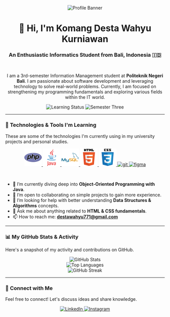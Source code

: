<p align="center">
  <img src="https://raw.githubusercontent.com/dstwhyuu/Web-2C/main/banner%20github.png" alt="Profile Banner">
</p>

<h1 align="center">👋 Hi, I'm Komang Desta Wahyu Kurniawan</h1>
<h3 align="center">An Enthusiastic Informatics Student from Bali, Indonesia 🇮🇩</h3>

<br>

<p align="center">
  I am a 3rd-semester Information Management student at <strong>Politeknik Negeri Bali</strong>. I am passionate about software development and leveraging technology to solve real-world problems. Currently, I am focused on strengthening my programming fundamentals and exploring various fields within the IT world.
</p>

<p align="center">
  <img src="https://img.shields.io/badge/Status-Actively%20Learning-brightgreen?style=for-the-badge" alt="Learning Status">
  <img src="https://img.shields.io/badge/Semester-Three-blue?style=for-the-badge" alt="Semester Three">
</p>

---

### 🚀 **Technologies & Tools I'm Learning**

These are some of the technologies I'm currently using in my university projects and personal studies.

<p align="center">
  <a href="https://www.php.net" target="_blank" rel="noreferrer"> 
    <img src="https://raw.githubusercontent.com/devicons/devicon/master/icons/php/php-original.svg" alt="php" width="55" height="55"/> 
  </a>
  <a href="https://www.java.com" target="_blank" rel="noreferrer"> 
    <img src="https://raw.githubusercontent.com/devicons/devicon/master/icons/java/java-original-wordmark.svg" alt="java" width="55" height="55"/> 
  </a>
  <a href="https://www.mysql.com/" target="_blank" rel="noreferrer"> 
    <img src="https://raw.githubusercontent.com/devicons/devicon/master/icons/mysql/mysql-original-wordmark.svg" alt="mysql" width="55" height="55"/> 
  </a>
  <a href="https://developer.mozilla.org/en-US/docs/Web/HTML" target="_blank" rel="noreferrer">
    <img src="https://raw.githubusercontent.com/devicons/devicon/master/icons/html5/html5-original-wordmark.svg" alt="html5" width="55" height="55"/>
  </a>
  <a href="https://developer.mozilla.org/en-US/docs/Web/CSS" target="_blank" rel="noreferrer">
    <img src="https://raw.githubusercontent.com/devicons/devicon/master/icons/css3/css3-original-wordmark.svg" alt="css3" width="55" height="55"/>
  </a>
  <a href="https://git-scm.com/" target="_blank" rel="noreferrer">
    <img src="https://www.vectorlogo.zone/logos/git-scm/git-scm-icon.svg" alt="git" width="55" height="55"/>
  </a>
  <a href="https://www.figma.com/" target="_blank" rel="noreferrer"> 
    <img src="https://www.vectorlogo.zone/logos/figma/figma-icon.svg" alt="figma" width="55" height="55"/> 
  </a>
</p>

<br>

- 🌱 I’m currently diving deep into **Object-Oriented Programming with Java**.
- 👯 I’m open to collaborating on simple projects to gain more experience.
- 🤔 I’m looking for help with better understanding **Data Structures & Algorithms** concepts.
- 💬 Ask me about anything related to **HTML & CSS fundamentals**.
- 📫 How to reach me: **destawahyu771@gmail.com**

---

### 📊 **My GitHub Stats & Activity**

Here's a snapshot of my activity and contributions on GitHub.

<p align="center">
  <img src="https://github-readme-stats.vercel.app/api?username=dstwhyuu&show_icons=true&theme=tokyonight&hide_border=true&include_all_commits=true&count_private=true" alt="GitHub Stats" />
  <br/>
  <img src="https://github-readme-stats.vercel.app/api/top-langs/?username=dstwhyuu&layout=compact&theme=tokyonight&hide_border=true&langs_count=8" alt="Top Languages" />
  <br/>
  <img src="https://github-readme-streak-stats.herokuapp.com/?user=dstwhyuu&theme=tokyonight&hide_border=true" alt="GitHub Streak" />
</p>

---

### 🔗 **Connect with Me**

Feel free to connect! Let's discuss ideas and share knowledge.

<p align="center">
  <a href="https://linkedin.com/in/[your-linkedin-username]">
    <img src="https://img.shields.io/badge/LinkedIn-0077B5?style=for-the-badge&logo=linkedin&logoColor=white" alt="LinkedIn"/>
  </a>
  <a href="https://instagram.com/dstwhyuu">
    <img src="https://img.shields.io/badge/Instagram-E4405F?style=for-the-badge&logo=instagram&logoColor=white" alt="Instagram"/>
  </a>
</p>
